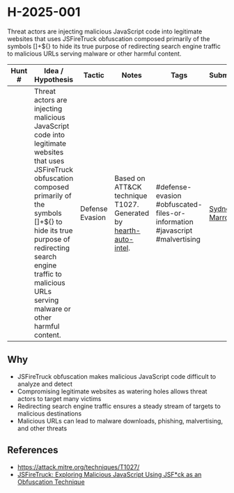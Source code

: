 # H-2025-001

Threat actors are injecting malicious JavaScript code into legitimate websites that uses JSFireTruck obfuscation composed primarily of the symbols []+${} to hide its true purpose of redirecting search engine traffic to malicious URLs serving malware or other harmful content.

| Hunt #       | Idea / Hypothesis                                                      | Tactic         | Notes                                                                              | Tags                           | Submitter           |
|--------------|-------------------------------------------------------------------------|----------------|------------------------------------------------------------------------------------|--------------------------------|---------------------|
|  | Threat actors are injecting malicious JavaScript code into legitimate websites that uses JSFireTruck obfuscation composed primarily of the symbols []+${} to hide its true purpose of redirecting search engine traffic to malicious URLs serving malware or other harmful content. | Defense Evasion | Based on ATT&CK technique T1027. Generated by [hearth-auto-intel](https://github.com/THORCollective/HEARTH). | #defense-evasion #obfuscated-files-or-information #javascript #malvertising | [Sydney Marrone](https://www.linkedin.com/in/sydneymarrone/) |

## Why
- JSFireTruck obfuscation makes malicious JavaScript code difficult to analyze and detect
- Compromising legitimate websites as watering holes allows threat actors to target many victims
- Redirecting search engine traffic ensures a steady stream of targets to malicious destinations 
- Malicious URLs can lead to malware downloads, phishing, malvertising, and other threats

## References
- https://attack.mitre.org/techniques/T1027/
- [JSFireTruck: Exploring Malicious JavaScript Using JSF*ck as an Obfuscation Technique](https://unit42.paloaltonetworks.com/malicious-javascript-using-jsfiretruck-as-obfuscation/)